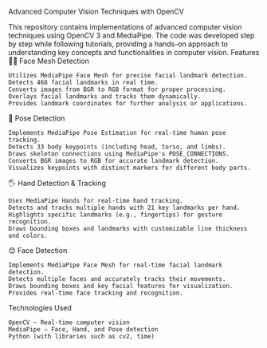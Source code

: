 Advanced Computer Vision Techniques with OpenCV

This repository contains implementations of advanced computer vision techniques using OpenCV 3 and MediaPipe. The code was developed step by step while following tutorials, providing a hands-on approach to understanding key concepts and functionalities in computer vision.
Features
🧑‍💻 Face Mesh Detection

    Utilizes MediaPipe Face Mesh for precise facial landmark detection.
    Detects 468 facial landmarks in real time.
    Converts images from BGR to RGB format for proper processing.
    Overlays facial landmarks and tracks them dynamically.
    Provides landmark coordinates for further analysis or applications.

🏃 Pose Detection

    Implements MediaPipe Pose Estimation for real-time human pose tracking.
    Detects 33 body keypoints (including head, torso, and limbs).
    Draws skeleton connections using MediaPipe's POSE_CONNECTIONS.
    Converts BGR images to RGB for accurate landmark detection.
    Visualizes keypoints with distinct markers for different body parts.

🖐 Hand Detection & Tracking

    Uses MediaPipe Hands for real-time hand tracking.
    Detects and tracks multiple hands with 21 key landmarks per hand.
    Highlights specific landmarks (e.g., fingertips) for gesture recognition.
    Draws bounding boxes and landmarks with customizable line thickness and colors.

😊 Face Detection

    Implements MediaPipe Face Mesh for real-time facial landmark detection.
    Detects multiple faces and accurately tracks their movements.
    Draws bounding boxes and key facial features for visualization.
    Provides real-time face tracking and recognition.



Technologies Used

    OpenCV – Real-time computer vision
    MediaPipe – Face, Hand, and Pose detection
    Python (with libraries such as cv2, time)
